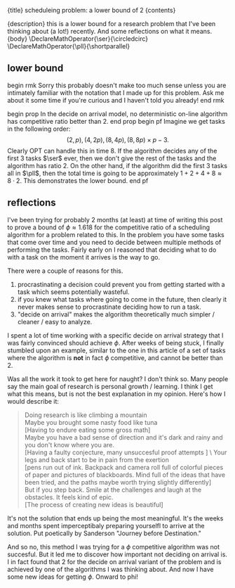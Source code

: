 {title}
scheduleing problem: a lower bound of 2
{contents}

{description}
this is a lower bound for a research problem that I've been
thinking about (a lot!) recently. And some reflections on what it
means.
{body}
\DeclareMathOperator{\ser}{\circledcirc}
\DeclareMathOperator{\pll}{\shortparallel}

## lower bound
begin rmk
Sorry this probably doesn't make too much sense unless you are
intimately familiar with the notation that I made up for this
problem. Ask me about it some time if you're curious and I
haven't told you already!
end rmk

begin prop
  In the decide on arrival model, no deterministic on-line
  algorithm has competitive ratio better than $2$.
end prop
begin pf
  Imagine we get tasks in the following order: 
  $$(2,p), (4,2p), (8,4p), (8, 8p)\times p-3.$$
  Clearly OPT can handle this in time $8$.
  If the algorithm decides any of the first $3$ tasks $\ser$
  ever, then we don't give the rest of the tasks and the
  algorithm has ratio $2$. 
  On the other hand, if the algorithm did the first $3$ tasks all
  in $\pll$, then the total time is going to be approximately
  $1+2+4+8 \approx 8\cdot 2$. This demonstrates the lower bound. 
end pf

## reflections

I've been trying for probably 2 months (at least) at time of
writing this post to prove a bound of $\phi \approx 1.618$ for
the competitive ratio of a scheduling algorithm for a problem
related to this.
In the problem you have some tasks that come over time and you
need to decide between multiple methods of performing the tasks.
Fairly early on I reasoned that deciding what to do with a task
on the moment it arrives is the way to go.

There were a couple of reasons for this.
1. procrastinating a decision could prevent you from getting
started with a task which seems potentially wasteful.
2. if you knew what tasks where going to come in the future, then
   clearly it never makes sense to procrastinate deciding how to
   run a task.
3. "decide on arrival" makes the algorithm theoretically much
   simpler / cleaner / easy to analyze.

I spent a lot of time working with a specific decide on arrival
  strategy that I was fairly convinced should achieve $\phi$. 
After weeks of being stuck, I finally stumbled upon an example,
similar to the one in this article of a set of tasks where the
algorithm is **not** in fact $\phi$ competitive, and cannot be
better than $2$.

Was all the work it took to get here for naught?
I don't think so. 
Many people say the main goal of research is personal growth /
learning. I think I get what this means, but is not the best
explanation in my opinion. Here's how I would describe it:

> Doing research is like climbing a mountain \
> Maybe you brought some nasty food like tuna \
> [Having to endure eating some gross math] \
> Maybe you have a bad sense of direction and it's dark and rainy
and you don't know where you are. \
> [Having a faulty conjecture, many
unsuccesful proof attempts ] \ 
> Your legs and back start to be in pain from the exertion \
> [pens run out of ink. Backpack and camera roll full of colorful
pieces of paper and pictures of blackboards. Mind full of the
ideas that have been tried, and the paths maybe worth trying
slightly differently] \
> But if you step back. Smile at the challenges and laugh at the
obstacles. It feels kind of epic. \
> [The process of creating new ideas is beautiful]

It's not the solution that ends up being the most meaningful.
It's the weeks and months spent imperceptibaly preparing
yourselfl to arrive at the solution. Put poetically by Sanderson
"Journey before Destination."

And so no, this method I was trying for a $\phi$ competitive
algorithm was not succesful. But it led me to discover how
important not deciding on arrival is. I in fact found that $2$
for the decide on arrival variant of the problem and is achieved
by one of the algorithms I was thinking about.
And now I have some new ideas for getting $\phi$. 
Onward to phi!


